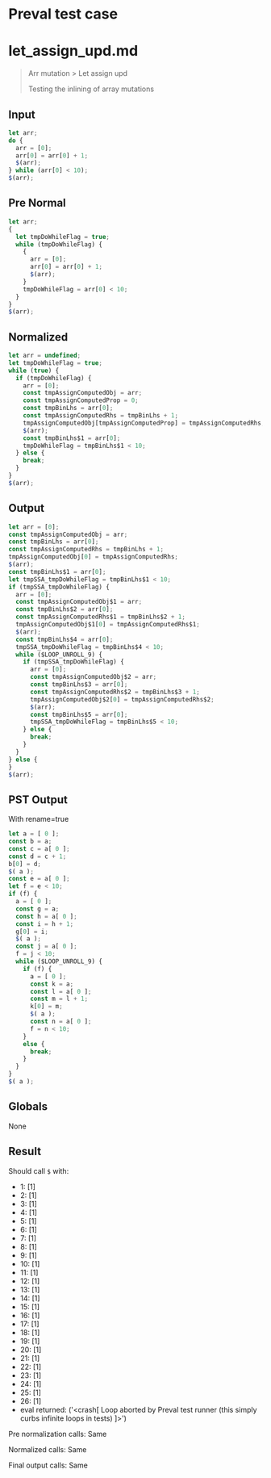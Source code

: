 # Preval test case

# let_assign_upd.md

> Arr mutation > Let assign upd
>
> Testing the inlining of array mutations

## Input

`````js filename=intro
let arr;
do {
  arr = [0];
  arr[0] = arr[0] + 1;
  $(arr);
} while (arr[0] < 10);
$(arr);
`````

## Pre Normal

`````js filename=intro
let arr;
{
  let tmpDoWhileFlag = true;
  while (tmpDoWhileFlag) {
    {
      arr = [0];
      arr[0] = arr[0] + 1;
      $(arr);
    }
    tmpDoWhileFlag = arr[0] < 10;
  }
}
$(arr);
`````

## Normalized

`````js filename=intro
let arr = undefined;
let tmpDoWhileFlag = true;
while (true) {
  if (tmpDoWhileFlag) {
    arr = [0];
    const tmpAssignComputedObj = arr;
    const tmpAssignComputedProp = 0;
    const tmpBinLhs = arr[0];
    const tmpAssignComputedRhs = tmpBinLhs + 1;
    tmpAssignComputedObj[tmpAssignComputedProp] = tmpAssignComputedRhs;
    $(arr);
    const tmpBinLhs$1 = arr[0];
    tmpDoWhileFlag = tmpBinLhs$1 < 10;
  } else {
    break;
  }
}
$(arr);
`````

## Output

`````js filename=intro
let arr = [0];
const tmpAssignComputedObj = arr;
const tmpBinLhs = arr[0];
const tmpAssignComputedRhs = tmpBinLhs + 1;
tmpAssignComputedObj[0] = tmpAssignComputedRhs;
$(arr);
const tmpBinLhs$1 = arr[0];
let tmpSSA_tmpDoWhileFlag = tmpBinLhs$1 < 10;
if (tmpSSA_tmpDoWhileFlag) {
  arr = [0];
  const tmpAssignComputedObj$1 = arr;
  const tmpBinLhs$2 = arr[0];
  const tmpAssignComputedRhs$1 = tmpBinLhs$2 + 1;
  tmpAssignComputedObj$1[0] = tmpAssignComputedRhs$1;
  $(arr);
  const tmpBinLhs$4 = arr[0];
  tmpSSA_tmpDoWhileFlag = tmpBinLhs$4 < 10;
  while ($LOOP_UNROLL_9) {
    if (tmpSSA_tmpDoWhileFlag) {
      arr = [0];
      const tmpAssignComputedObj$2 = arr;
      const tmpBinLhs$3 = arr[0];
      const tmpAssignComputedRhs$2 = tmpBinLhs$3 + 1;
      tmpAssignComputedObj$2[0] = tmpAssignComputedRhs$2;
      $(arr);
      const tmpBinLhs$5 = arr[0];
      tmpSSA_tmpDoWhileFlag = tmpBinLhs$5 < 10;
    } else {
      break;
    }
  }
} else {
}
$(arr);
`````

## PST Output

With rename=true

`````js filename=intro
let a = [ 0 ];
const b = a;
const c = a[ 0 ];
const d = c + 1;
b[0] = d;
$( a );
const e = a[ 0 ];
let f = e < 10;
if (f) {
  a = [ 0 ];
  const g = a;
  const h = a[ 0 ];
  const i = h + 1;
  g[0] = i;
  $( a );
  const j = a[ 0 ];
  f = j < 10;
  while ($LOOP_UNROLL_9) {
    if (f) {
      a = [ 0 ];
      const k = a;
      const l = a[ 0 ];
      const m = l + 1;
      k[0] = m;
      $( a );
      const n = a[ 0 ];
      f = n < 10;
    }
    else {
      break;
    }
  }
}
$( a );
`````

## Globals

None

## Result

Should call `$` with:
 - 1: [1]
 - 2: [1]
 - 3: [1]
 - 4: [1]
 - 5: [1]
 - 6: [1]
 - 7: [1]
 - 8: [1]
 - 9: [1]
 - 10: [1]
 - 11: [1]
 - 12: [1]
 - 13: [1]
 - 14: [1]
 - 15: [1]
 - 16: [1]
 - 17: [1]
 - 18: [1]
 - 19: [1]
 - 20: [1]
 - 21: [1]
 - 22: [1]
 - 23: [1]
 - 24: [1]
 - 25: [1]
 - 26: [1]
 - eval returned: ('<crash[ Loop aborted by Preval test runner (this simply curbs infinite loops in tests) ]>')

Pre normalization calls: Same

Normalized calls: Same

Final output calls: Same
